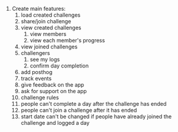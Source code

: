 1. Create main features:
   1. load created challenges
   2. share/join challenge
   3. view created challenges
      1. view members
      2. view each member's progress
   4. view joined challenges
   5. challengers
      1. see my logs
      2. confirm day completion
   6. add posthog
   7. track events
   8. give feedback on the app
   9.  ask for support on the app
   10. challenge rules
      1. people can't complete a day after the challenge has ended
      2. people can't join a challenge after it has ended
      3. start date can't be changed if people have already joined the challenge and logged a day
